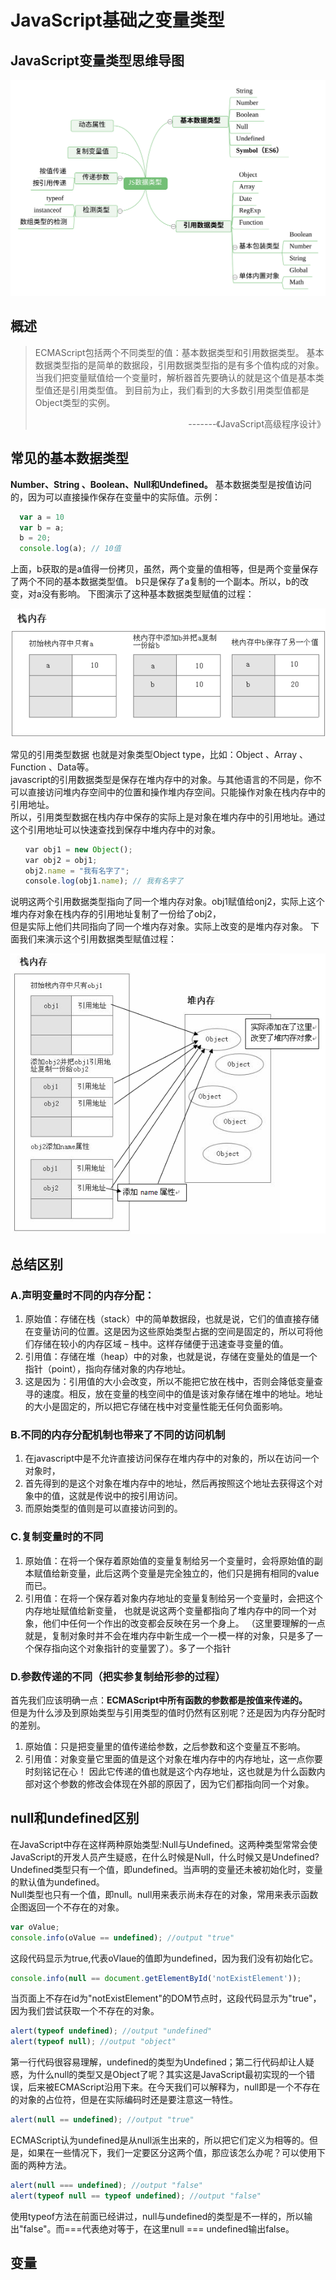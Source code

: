 # JavaScript基础之变量类型

## JavaScript变量类型思维导图

![alt text](./img/js-variable-type.svg "Title")

## 概述

> ECMAScript包括两个不同类型的值：基本数据类型和引用数据类型。
> 基本数据类型指的是简单的数据段，引用数据类型指的是有多个值构成的对象。
> 当我们把变量赋值给一个变量时，解析器首先要确认的就是这个值是基本类型值还是引用类型值。
> 到目前为止，我们看到的大多数引用类型值都是Object类型的实例。  
><p align="right"> -------《JavaScript高级程序设计》</p>

## 常见的基本数据类型

**Number、String 、Boolean、Null和Undefined。**
基本数据类型是按值访问的，因为可以直接操作保存在变量中的实际值。示例：

``` js
  var a = 10
  var b = a;
  b = 20;
  console.log(a); // 10值
```

上面，b获取的是a值得一份拷贝，虽然，两个变量的值相等，但是两个变量保存了两个不同的基本数据类型值。
b只是保存了a复制的一个副本。所以，b的改变，对a没有影响。
下图演示了这种基本数据类型赋值的过程：

![alt text](./img/basic-data.png "Title")

常见的引用类型数据
也就是对象类型Object type，比如：Object 、Array 、Function 、Data等。  
javascript的引用数据类型是保存在堆内存中的对象。与其他语言的不同是，你不可以直接访问堆内存空间中的位置和操作堆内存空间。只能操作对象在栈内存中的引用地址。  
所以，引用类型数据在栈内存中保存的实际上是对象在堆内存中的引用地址。通过这个引用地址可以快速查找到保存中堆内存中的对象。

``` js
　　var obj1 = new Object();
　　var obj2 = obj1;
　　obj2.name = "我有名字了";
　　console.log(obj1.name); // 我有名字了
```

说明这两个引用数据类型指向了同一个堆内存对象。obj1赋值给onj2，实际上这个堆内存对象在栈内存的引用地址复制了一份给了obj2，  
但是实际上他们共同指向了同一个堆内存对象。实际上改变的是堆内存对象。
下面我们来演示这个引用数据类型赋值过程：

![alt text](./img/object.png "Title")

## 总结区别

### A.声明变量时不同的内存分配：

1. 原始值：存储在栈（stack）中的简单数据段，也就是说，它们的值直接存储在变量访问的位置。这是因为这些原始类型占据的空间是固定的，所以可将他们存储在较小的内存区域 – 栈中。这样存储便于迅速查寻变量的值。
2. 引用值：存储在堆（heap）中的对象，也就是说，存储在变量处的值是一个指针（point），指向存储对象的内存地址。
3. 这是因为：引用值的大小会改变，所以不能把它放在栈中，否则会降低变量查寻的速度。相反，放在变量的栈空间中的值是该对象存储在堆中的地址。地址的大小是固定的，所以把它存储在栈中对变量性能无任何负面影响。

### B.不同的内存分配机制也带来了不同的访问机制

1. 在javascript中是不允许直接访问保存在堆内存中的对象的，所以在访问一个对象时，
2. 首先得到的是这个对象在堆内存中的地址，然后再按照这个地址去获得这个对象中的值，这就是传说中的按引用访问。
3. 而原始类型的值则是可以直接访问到的。

### C.复制变量时的不同

1. 原始值：在将一个保存着原始值的变量复制给另一个变量时，会将原始值的副本赋值给新变量，此后这两个变量是完全独立的，他们只是拥有相同的value而已。
2. 引用值：在将一个保存着对象内存地址的变量复制给另一个变量时，会把这个内存地址赋值给新变量，
也就是说这两个变量都指向了堆内存中的同一个对象，他们中任何一个作出的改变都会反映在另一个身上。
（这里要理解的一点就是，复制对象时并不会在堆内存中新生成一个一模一样的对象，只是多了一个保存指向这个对象指针的变量罢了）。多了一个指针

### D.参数传递的不同（把实参复制给形参的过程）

首先我们应该明确一点：**ECMAScript中所有函数的参数都是按值来传递的。**  
但是为什么涉及到原始类型与引用类型的值时仍然有区别呢？还是因为内存分配时的差别。 　
1. 原始值：只是把变量里的值传递给参数，之后参数和这个变量互不影响。
2. 引用值：对象变量它里面的值是这个对象在堆内存中的内存地址，这一点你要时刻铭记在心！
因此它传递的值也就是这个内存地址，这也就是为什么函数内部对这个参数的修改会体现在外部的原因了，因为它们都指向同一个对象。

## null和undefined区别

在JavaScript中存在这样两种原始类型:Null与Undefined。这两种类型常常会使JavaScript的开发人员产生疑惑，在什么时候是Null，什么时候又是Undefined?  
Undefined类型只有一个值，即undefined。当声明的变量还未被初始化时，变量的默认值为undefined。  
Null类型也只有一个值，即null。null用来表示尚未存在的对象，常用来表示函数企图返回一个不存在的对象。

``` js
var oValue;  
console.info(oValue == undefined); //output "true"  
```

这段代码显示为true,代表oVlaue的值即为undefined，因为我们没有初始化它。

``` js 
console.info(null == document.getElementById('notExistElement'));  
```

当页面上不存在id为"notExistElement"的DOM节点时，这段代码显示为"true"，因为我们尝试获取一个不存在的对象。

``` js
alert(typeof undefined); //output "undefined"  
alert(typeof null); //output "object"  
```

第一行代码很容易理解，undefined的类型为Undefined；第二行代码却让人疑惑，为什么null的类型又是Object了呢？其实这是JavaScript最初实现的一个错误，后来被ECMAScript沿用下来。在今天我们可以解释为，null即是一个不存在的对象的占位符，但是在实际编码时还是要注意这一特性。

``` js
alert(null == undefined); //output "true"  
```

ECMAScript认为undefined是从null派生出来的，所以把它们定义为相等的。但是，如果在一些情况下，我们一定要区分这两个值，那应该怎么办呢？可以使用下面的两种方法。

``` js
alert(null === undefined); //output "false"  
alert(typeof null == typeof undefined); //output "false"  
```

使用typeof方法在前面已经讲过，null与undefined的类型是不一样的，所以输出"false"。而===代表绝对等于，在这里null === undefined输出false。

## 变量